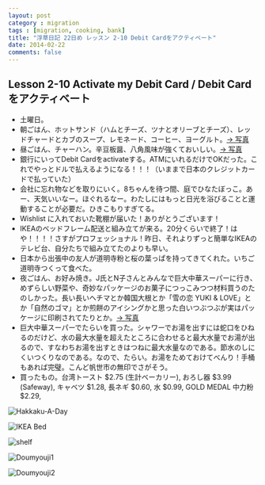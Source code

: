 ```yaml
---
layout: post
category : migration
tags : [migration, cooking, bank]
title: "浮草日記 22日め レッスン 2-10 Debit Cardをアクティベート"
date: 2014-02-22
comments: false
---
```

## Lesson 2-10 Activate my Debit Card / Debit Cardをアクティベート

* 土曜日。 &nbsp; 
* 朝ごはん、ホットサンド（ハムとチーズ、ツナとオリーブとチーズ）、レッドチャードとカブのスープ、レモネード、コーヒー、ヨーグルト。[-> 写真](http://instagram.com/p/kxH4YoFDRA/)
* 昼ごはん、チャーハン。辛豆板醤、八角風味が強くておいしい。[-> 写真](http://instagram.com/p/kxH-KjFDRM/)
* 銀行にいってDebit Cardをactivateする。ATMにいれるだけでOKだった。これでやっとドルで払えるようになる！！！（いままで日本のクレジットカードで払っていた）
* 会社に忘れ物などを取りにいく。8ちゃんを待つ間、庭でひなたぼっこ。あー、天気いいなー。ほぐれるなー。わたしにはもっと日光を浴びることと運動することが必要だ。ひきこもりすぎてる。
* Wishlist に入れておいた靴棚が届いた！ありがとうございます！
* IKEAのベッドフレーム配送と組み立てが来る。20分くらいで終了！はや！！！！さすがプロフェッショナル！昨日、それよりずっと簡単なIKEAのテレビ台、自分たちで組み立てたのよりも早い。
* 日本から出張中の友人が道明寺粉と桜の葉っぱを持ってきてくれた。いちご道明寺つくって食べた。 &nbsp; 
* 夜ごはん、お好み焼き。J氏とN子さんとみんなで巨大中華スーパーに行き、めずらしい野菜や、奇妙なパッケージのお菓子につっこみつつ材料買うのたのしかった。長い長いヘチマとか韓国大根とか「雪の恋 YUKI & LOVE」とか「自然のゴマ」とか煎餅のアイシングかと思った白いつぶつぶが実はパッケージに印刷されてたりとか。[-> 写真](http://instagram.com/p/kxIYADFDR5/)
* 巨大中華スーパーでたらいを買った。シャワーでお湯を出すには蛇口をひねるのだけど、水の最大水量を超えたところに合わせると最大水量でお湯が出るので、すなわちお湯を出すときはつねに最大水量なのである。節水のしにくいつくりなのである。なので、たらい。お湯をためておけてべんり！手桶もあれば完璧。こんど帆世市の無印でさがそう。 &nbsp; 
* 買ったもの。台湾トースト $2.75 (生計ベーカリー), おろし器 $3.99 (Safeway), キャベツ $1.28, 長ネギ $0.60, 水 $0.99, GOLD MEDAL 中力粉 $2.29, 

![Hakkaku-A-Day](https://lh5.googleusercontent.com/-u50kob3X0Ew/Uwmm2h3_X-I/AAAAAAAB6sc/gNS4CbJ01cs/w620-h465-no/P1150709.JPG)

![IKEA Bed](https://lh3.googleusercontent.com/-zAXHb_WHwjU/Uwk8ebC-2LI/AAAAAAAB6g0/NRHvWiDi88Q/w620-h465-no/P1150628.JPG)

![shelf](https://lh4.googleusercontent.com/-JV8b59AhNLY/UwwwQoY_2VI/AAAAAAAB7Ds/N0Fh0usEQRo/w620-h465-no/P1150642.JPG)

![Doumyouji1](https://lh6.googleusercontent.com/-PGHCynnwJVs/UwwwQkg9dhI/AAAAAAAB7Ds/bmCq4nSS7Hc/w620-h465-no/P1150645.JPG)

![Doumyouji2](https://lh4.googleusercontent.com/-skQiYrfUa9w/UwwwQqwj5yI/AAAAAAAB7Ds/9dGcGhbHM00/w620-h465-no/P1150706.JPG)